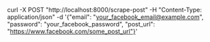 curl -X POST "http://localhost:8000/scrape-post" -H "Content-Type: application/json" -d '{"email": "your_facebook_email@example.com", "password": "your_facebook_password", "post_url": "https://www.facebook.com/some_post_url"}'
